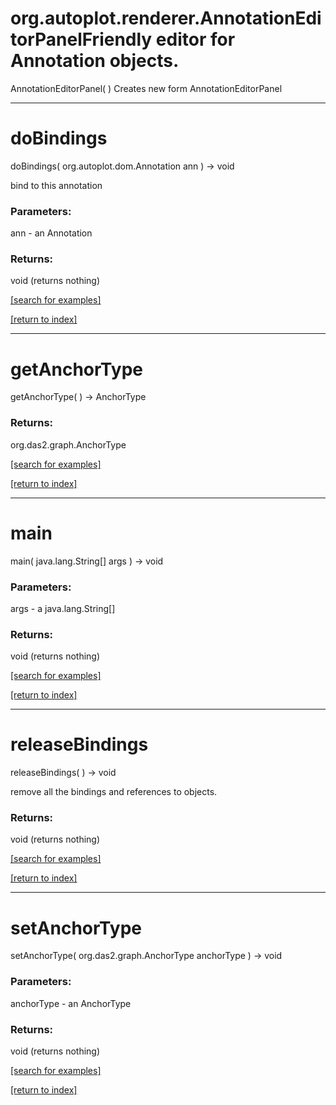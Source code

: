 # org.autoplot.renderer.AnnotationEditorPanelFriendly editor for Annotation objects.
AnnotationEditorPanel( )
Creates new form AnnotationEditorPanel

***
<a name="doBindings"></a>
# doBindings
doBindings( org.autoplot.dom.Annotation ann ) &rarr; void

bind to this annotation

### Parameters:
ann - an Annotation

### Returns:
void (returns nothing)


<a href="https://github.com/autoplot/dev/search?q=doBindings&unscoped_q=doBindings">[search for examples]</a>

<a href="https://github.com/autoplot/documentation/blob/master/javadoc/index-all.md">[return to index]</a>

***
<a name="getAnchorType"></a>
# getAnchorType
getAnchorType(  ) &rarr; AnchorType



### Returns:
org.das2.graph.AnchorType


<a href="https://github.com/autoplot/dev/search?q=getAnchorType&unscoped_q=getAnchorType">[search for examples]</a>

<a href="https://github.com/autoplot/documentation/blob/master/javadoc/index-all.md">[return to index]</a>

***
<a name="main"></a>
# main
main( java.lang.String[] args ) &rarr; void



### Parameters:
args - a java.lang.String[]

### Returns:
void (returns nothing)


<a href="https://github.com/autoplot/dev/search?q=main&unscoped_q=main">[search for examples]</a>

<a href="https://github.com/autoplot/documentation/blob/master/javadoc/index-all.md">[return to index]</a>

***
<a name="releaseBindings"></a>
# releaseBindings
releaseBindings(  ) &rarr; void

remove all the bindings and references to objects.

### Returns:
void (returns nothing)


<a href="https://github.com/autoplot/dev/search?q=releaseBindings&unscoped_q=releaseBindings">[search for examples]</a>

<a href="https://github.com/autoplot/documentation/blob/master/javadoc/index-all.md">[return to index]</a>

***
<a name="setAnchorType"></a>
# setAnchorType
setAnchorType( org.das2.graph.AnchorType anchorType ) &rarr; void



### Parameters:
anchorType - an AnchorType

### Returns:
void (returns nothing)


<a href="https://github.com/autoplot/dev/search?q=setAnchorType&unscoped_q=setAnchorType">[search for examples]</a>

<a href="https://github.com/autoplot/documentation/blob/master/javadoc/index-all.md">[return to index]</a>

